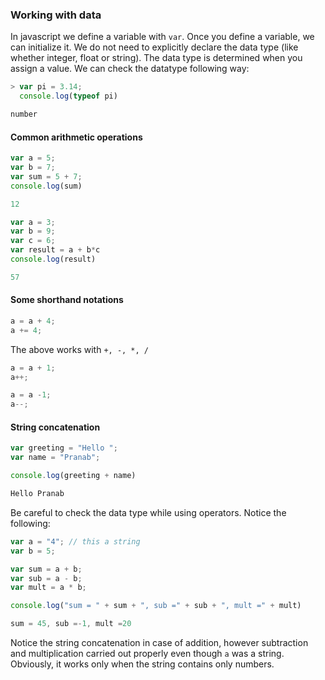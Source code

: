 ### Working with data 

In javascript we define a variable with `var`. Once you define a variable, we can initialize it. We do not need to explicitly declare the data type (like whether integer, float or string). The data type is determined when you assign a value. We can check the datatype following way: 
```js 
> var pi = 3.14; 
  console.log(typeof pi)

number
``` 

#### Common arithmetic operations 
```js 
var a = 5; 
var b = 7; 
var sum = 5 + 7; 
console.log(sum)

12
``` 

```js 
var a = 3; 
var b = 9; 
var c = 6; 
var result = a + b*c 
console.log(result)

57
``` 

#### Some shorthand notations 

```js 
a = a + 4; 
a += 4; 
``` 

The above works with `+, -, *, /` 

```js
a = a + 1; 
a++; 

a = a -1; 
a--;
``` 

#### String concatenation 

```js 
var greeting = "Hello "; 
var name = "Pranab"; 

console.log(greeting + name)

Hello Pranab
``` 

Be careful to check the data type while using operators. Notice the following: 
```js 
var a = "4"; // this a string 
var b = 5; 

var sum = a + b; 
var sub = a - b; 
var mult = a * b; 

console.log("sum = " + sum + ", sub =" + sub + ", mult =" + mult)

sum = 45, sub =-1, mult =20
``` 
Notice the string concatenation in case of addition, however subtraction and multiplication carried out properly even though `a` was a string. Obviously, it works only when the string contains only numbers. 
